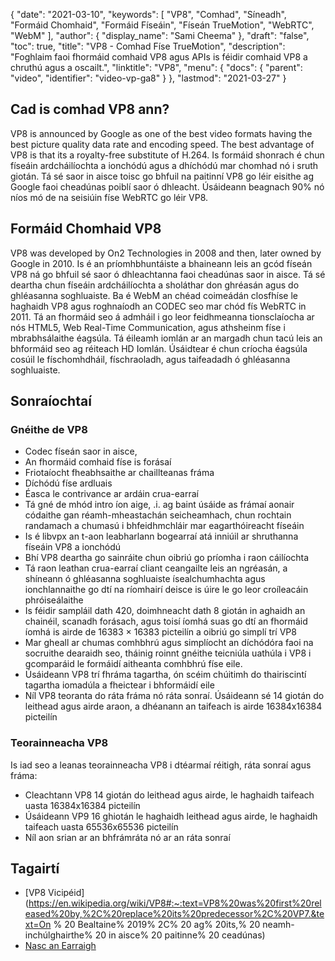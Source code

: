 {
  "date": "2021-03-10",
  "keywords": [
"VP8",
"Comhad",
"Síneadh",
"Formáid Chomhaid",
"Formáid Físeáin",
"Físeán TrueMotion",
"WebRTC",
"WebM"
],
  "author": {
    "display_name": "Sami Cheema"
},
  "draft": "false",
  "toc": true,
  "title": "VP8 - Comhad Físe TrueMotion",
  "description": "Foghlaim faoi fhormáid comhaid VP8 agus APIs is féidir comhaid VP8 a chruthú agus a oscailt.",
  "linktitle": "VP8",
  "menu": {
    "docs": {
      "parent": "video",
      "identifier": "video-vp-ga8"
}
},
  "lastmod": "2021-03-27"
}

## Cad is comhad VP8 ann?

VP8 is announced by Google as one of the best video formats having the best picture quality data rate and encoding speed. The best advantage of VP8 is that its a royalty-free substitute of H.264. Is formáid shonrach é chun físeáin ardcháilíochta a ionchódú agus a dhíchódú mar chomhad nó i sruth giotán. Tá sé saor in aisce toisc go bhfuil na paitinní VP8 go léir eisithe ag Google faoi cheadúnas poiblí saor ó dhleacht. Úsáideann beagnach 90% nó níos mó de na seisiúin físe WebRTC go léir VP8.

## Formáid Chomhaid VP8

VP8 was developed by On2 Technologies in 2008 and then, later owned by Google in 2010. Is é an príomhbhuntáiste a bhaineann leis an gcód físeán VP8 ná go bhfuil sé saor ó dhleachtanna faoi cheadúnas saor in aisce. Tá sé deartha chun físeáin ardcháilíochta a sholáthar don ghréasán agus do ghléasanna soghluaiste. Ba é WebM an chéad coimeádán closfhíse le haghaidh VP8 agus roghnaíodh an CODEC seo mar chód fís WebRTC in 2011. Tá an fhormáid seo á admháil i go leor feidhmeanna tionsclaíocha ar nós HTML5, Web Real-Time Communication, agus athsheinm físe i mbrabhsálaithe éagsúla. Tá éileamh iomlán ar an margadh chun tacú leis an bhformáid seo ag réiteach HD Iomlán. Úsáidtear é chun críocha éagsúla cosúil le físchomhdháil, físchraoladh, agus taifeadadh ó ghléasanna soghluaiste.

## Sonraíochtaí ##

### Gnéithe de VP8
 
 *  Codec físeán saor in aisce,
* An fhormáid comhaid físe is forásaí
* Friotaíocht fheabhsaithe ar chaillteanas fráma
* Díchódú físe ardluais
* Éasca le contrivance ar ardáin crua-earraí
* Tá gné de mhód intro íon aige, .i. ag baint úsáide as frámaí aonair códaithe gan réamh-mheastachán seicheamhach, chun rochtain randamach a chumasú i bhfeidhmchláir mar eagarthóireacht físeáin
* Is é libvpx an t-aon leabharlann bogearraí atá inniúil ar shruthanna físeáin VP8 a ionchódú
* Bhí VP8 deartha go sainráite chun oibriú go príomha i raon cáilíochta
* Tá raon leathan crua-earraí cliant ceangailte leis an ngréasán, a shíneann ó ghléasanna soghluaiste ísealchumhachta agus ionchlannaithe go dtí na ríomhairí deisce is úire le go leor croíleacáin phróiseálaithe
* Is féidir sampláil dath 420, doimhneacht dath 8 giotán in aghaidh an chainéil, scanadh forásach, agus toisí íomhá suas go dtí an fhormáid íomhá is airde de 16383 × 16383 picteilín a oibriú go simplí trí VP8
* Mar gheall ar chumas comhbhrú agus simplíocht an díchódóra faoi na socruithe dearaidh seo, tháinig roinnt gnéithe teicniúla uathúla i VP8 i gcomparáid le formáidí aitheanta comhbhrú físe eile.
* Úsáideann VP8 trí fhráma tagartha, ón scéim chúitimh do thairiscintí tagartha iomadúla a fheictear i bhformáidí eile
* Níl VP8 teoranta do ráta fráma nó ráta sonraí. Úsáideann sé 14 giotán do leithead agus airde araon, a dhéanann an taifeach is airde 16384x16384 picteilín

### Teorainneacha VP8

Is iad seo a leanas teorainneacha VP8 i dtéarmaí réitigh, ráta sonraí agus fráma:

* Cleachtann VP8 14 giotán do leithead agus airde, le haghaidh taifeach uasta 16384x16384 picteilín
* Úsáideann VP9 16 ghiotán le haghaidh leithead agus airde, le haghaidh taifeach uasta 65536x65536 picteilín
* Níl aon srian ar an bhfrámráta nó ar an ráta sonraí
 
 
## Tagairtí

 * [VP8 Vicipéid](https://en.wikipedia.org/wiki/VP8#:~:text=VP8%20was%20first%20released%20by,%2C%20replace%20its%20predecessor%2C%20VP7.&text=On % 20 Bealtaine% 2019% 2C% 20 ag% 20its,% 20 neamh-inchúlghairthe% 20 in aisce% 20 paitinne% 20 ceadúnas)
 * [Nasc an Earraigh](https://link.springer.com/chapter/10.1007/978-81-322-1157-0_32)

